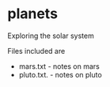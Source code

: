 # planets
Exploring the solar system

Files included are
- mars.txt - notes on mars
- pluto.txt. - notes on pluto
